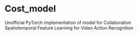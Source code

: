 # Cost_model
Unofficial PyTorch implementation of model for Collaborative Spatiotemporal Feature Learning for Video Action Recognition
